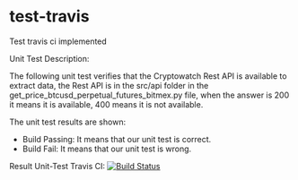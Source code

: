 # test-travis
Test travis ci implemented

Unit Test Description:

The following unit test verifies that the Cryptowatch Rest API is available to extract data, the Rest API is in the src/api folder in the get_price_btcusd_perpetual_futures_bitmex.py file, when the answer is 200 it means it is available, 400 means it is not available.

The unit test results are shown:

- Build Passing: It means that our unit test is correct.
- Build Fail: It means that our unit test is wrong.

Result Unit-Test Travis CI: 
[![Build Status](https://travis-ci.com/cydonia-io/test-travis.svg?branch=master)](https://travis-ci.com/cydonia-io/test-travis)
